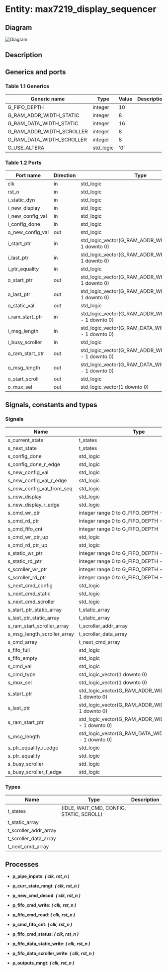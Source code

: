 # Entity: max7219_display_sequencer
## Diagram
![Diagram](max7219_display_sequencer.svg "Diagram")
## Description
## Generics and ports
### Table 1.1 Generics
| Generic name              | Type      | Value | Description |
| ------------------------- | --------- | ----- | ----------- |
| G_FIFO_DEPTH              | integer   | 10    |             |
| G_RAM_ADDR_WIDTH_STATIC   | integer   | 8     |             |
| G_RAM_DATA_WIDTH_STATIC   | integer   | 16    |             |
| G_RAM_ADDR_WIDTH_SCROLLER | integer   | 8     |             |
| G_RAM_DATA_WIDTH_SCROLLER | integer   | 8     |             |
| G_USE_ALTERA              | std_logic | '0'   |             |
### Table 1.2 Ports
| Port name        | Direction | Type                                                     | Description |
| ---------------- | --------- | -------------------------------------------------------- | ----------- |
| clk              | in        | std_logic                                                |             |
| rst_n            | in        | std_logic                                                |             |
| i_static_dyn     | in        | std_logic                                                |             |
| i_new_display    | in        | std_logic                                                |             |
| i_new_config_val | in        | std_logic                                                |             |
| i_config_done    | in        | std_logic                                                |             |
| o_new_config_val | out       | std_logic                                                |             |
| i_start_ptr      | in        | std_logic_vector(G_RAM_ADDR_WIDTH_STATIC - 1 downto 0)   |             |
| i_last_ptr       | in        | std_logic_vector(G_RAM_ADDR_WIDTH_STATIC - 1 downto 0)   |             |
| i_ptr_equality   | in        | std_logic                                                |             |
| o_start_ptr      | out       | std_logic_vector(G_RAM_ADDR_WIDTH_STATIC - 1 downto 0)   |             |
| o_last_ptr       | out       | std_logic_vector(G_RAM_ADDR_WIDTH_STATIC - 1 downto 0)   |             |
| o_static_val     | out       | std_logic                                                |             |
| i_ram_start_ptr  | in        | std_logic_vector(G_RAM_ADDR_WIDTH_SCROLLER - 1 downto 0) |             |
| i_msg_length     | in        | std_logic_vector(G_RAM_DATA_WIDTH_SCROLLER - 1 downto 0) |             |
| i_busy_scroller  | in        | std_logic                                                |             |
| o_ram_start_ptr  | out       | std_logic_vector(G_RAM_ADDR_WIDTH_SCROLLER - 1 downto 0) |             |
| o_msg_length     | out       | std_logic_vector(G_RAM_DATA_WIDTH_SCROLLER - 1 downto 0) |             |
| o_start_scroll   | out       | std_logic                                                |             |
| o_mux_sel        | out       | std_logic_vector(1 downto 0)                             |             |
## Signals, constants and types
### Signals
| Name                        | Type                                                     | Description |
| --------------------------- | -------------------------------------------------------- | ----------- |
| s_current_state             | t_states                                                 |             |
| s_next_state                | t_states                                                 |             |
| s_config_done               | std_logic                                                |             |
| s_config_done_r_edge        | std_logic                                                |             |
| s_new_config_val            | std_logic                                                |             |
| s_new_config_val_r_edge     | std_logic                                                |             |
| s_new_config_val_from_seq   | std_logic                                                |             |
| s_new_display               | std_logic                                                |             |
| s_new_display_r_edge        | std_logic                                                |             |
| s_cmd_wr_ptr                | integer range 0 to G_FIFO_DEPTH - 1                      |             |
| s_cmd_rd_ptr                | integer range 0 to G_FIFO_DEPTH - 1                      |             |
| s_cmd_fifo_cnt              | integer range 0 to G_FIFO_DEPTH                          |             |
| s_cmd_wr_ptr_up             | std_logic                                                |             |
| s_cmd_rd_ptr_up             | std_logic                                                |             |
| s_static_wr_ptr             | integer range 0 to G_FIFO_DEPTH - 1                      |             |
| s_static_rd_ptr             | integer range 0 to G_FIFO_DEPTH - 1                      |             |
| s_scroller_wr_ptr           | integer range 0 to G_FIFO_DEPTH - 1                      |             |
| s_scroller_rd_ptr           | integer range 0 to G_FIFO_DEPTH - 1                      |             |
| s_next_cmd_config           | std_logic                                                |             |
| s_next_cmd_static           | std_logic                                                |             |
| s_next_cmd_scroller         | std_logic                                                |             |
| s_start_ptr_static_array    | t_static_array                                           |             |
| s_last_ptr_static_array     | t_static_array                                           |             |
| s_ram_start_scroller_array  | t_scroller_addr_array                                    |             |
| s_msg_length_scroller_array | t_scroller_data_array                                    |             |
| s_cmd_array                 | t_next_cmd_array                                         |             |
| s_fifo_full                 | std_logic                                                |             |
| s_fifo_empty                | std_logic                                                |             |
| s_cmd_val                   | std_logic                                                |             |
| s_cmd_type                  | std_logic_vector(1 downto 0)                             |             |
| s_mux_sel                   | std_logic_vector(1 downto 0)                             |             |
| s_start_ptr                 | std_logic_vector(G_RAM_ADDR_WIDTH_STATIC - 1 downto 0)   |             |
| s_last_ptr                  | std_logic_vector(G_RAM_ADDR_WIDTH_STATIC - 1 downto 0)   |             |
| s_ram_start_ptr             | std_logic_vector(G_RAM_ADDR_WIDTH_SCROLLER - 1 downto 0) |             |
| s_msg_length                | std_logic_vector(G_RAM_DATA_WIDTH_SCROLLER - 1 downto 0) |             |
| s_ptr_equality_r_edge       | std_logic                                                |             |
| s_ptr_equality              | std_logic                                                |             |
| s_busy_scroller             | std_logic                                                |             |
| s_busy_scroller_f_edge      | std_logic                                                |             |
### Types
| Name                  | Type                                     | Description |
| --------------------- | ---------------------------------------- | ----------- |
| t_states              | (IDLE, WAIT_CMD, CONFIG, STATIC, SCROLL) |             |
| t_static_array        |                                          |             |
| t_scroller_addr_array |                                          |             |
| t_scroller_data_array |                                          |             |
| t_next_cmd_array      |                                          |             |
## Processes
- **p_pipe_inputs**: ***( clk, rst_n )***

- **p_curr_state_mngt**: ***( clk, rst_n )***

- **p_new_cmd_decod**: ***( clk, rst_n )***

- **p_fifo_cmd_write**: ***( clk, rst_n )***

- **p_fifo_cmd_read**: ***( clk, rst_n )***

- **p_cmd_fifo_cnt**: ***( clk, rst_n )***

- **p_fifo_cmd_status**: ***( clk, rst_n )***

- **p_fifo_data_static_write**: ***( clk, rst_n )***

- **p_fifo_data_scroller_write**: ***( clk, rst_n )***

- **p_outputs_mngt**: ***( clk, rst_n )***

